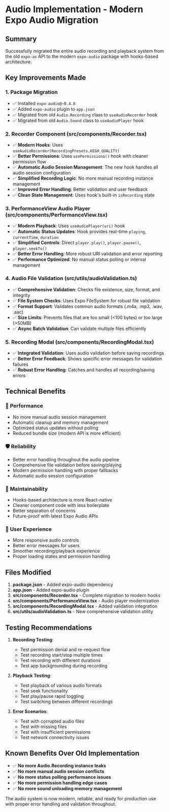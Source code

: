# Audio Implementation - Modern Expo Audio Migration

## Summary
Successfully migrated the entire audio recording and playback system from the old `expo-av` API to the modern `expo-audio` package with hooks-based architecture.

## Key Improvements Made

### 1. **Package Migration**
- ✅ Installed `expo-audio@~0.4.8` 
- ✅ Added `expo-audio` plugin to `app.json`
- ✅ Migrated from old `Audio.Recording` class to `useAudioRecorder` hook
- ✅ Migrated from old `Audio.Sound` class to `useAudioPlayer` hook

### 2. **Recorder Component (src/components/Recorder.tsx)**
- ✅ **Modern Hooks**: Uses `useAudioRecorder(RecordingPresets.HIGH_QUALITY)`
- ✅ **Better Permissions**: Uses `usePermissions()` hook with cleaner permission flow
- ✅ **Automatic Audio Session Management**: The new hook handles all audio session configuration
- ✅ **Simplified Recording Logic**: No more manual recording instance management
- ✅ **Improved Error Handling**: Better validation and user feedback
- ✅ **Clean State Management**: Uses hook's built-in `isRecording` state

### 3. **PerformanceView Audio Player (src/components/PerformanceView.tsx)**
- ✅ **Modern Playback**: Uses `useAudioPlayer(uri)` hook
- ✅ **Automatic Status Updates**: Hook provides real-time `playing`, `currentTime`, `duration`
- ✅ **Simplified Controls**: Direct `player.play()`, `player.pause()`, `player.seekTo()`
- ✅ **Better Error Handling**: More robust URI validation and error reporting
- ✅ **Performance Optimized**: No manual status polling or interval management

### 4. **Audio File Validation (src/utils/audioValidation.ts)**
- ✅ **Comprehensive Validation**: Checks file existence, size, format, and integrity
- ✅ **File System Checks**: Uses Expo FileSystem for robust file validation
- ✅ **Format Support**: Validates common audio formats (.m4a, .mp3, .wav, .aac)
- ✅ **Size Limits**: Prevents files that are too small (<100 bytes) or too large (>50MB)
- ✅ **Async Batch Validation**: Can validate multiple files efficiently

### 5. **Recording Modal (src/components/RecordingModal.tsx)**
- ✅ **Integrated Validation**: Uses audio validation before saving recordings
- ✅ **Better Error Feedback**: Shows specific error messages for validation failures
- ✅ **Robust Error Handling**: Catches and handles all recording/saving errors

## Technical Benefits

### 🚀 **Performance**
- No more manual audio session management
- Automatic cleanup and memory management
- Optimized status updates without polling
- Reduced bundle size (modern API is more efficient)

### 🛡️ **Reliability**
- Better error handling throughout the audio pipeline
- Comprehensive file validation before saving/playing
- Modern permission handling with proper fallbacks
- Automatic audio session configuration

### 🔧 **Maintainability**
- Hooks-based architecture is more React-native
- Cleaner component code with less boilerplate
- Better separation of concerns
- Future-proof with latest Expo Audio APIs

### 📱 **User Experience**
- More responsive audio controls
- Better error messages for users
- Smoother recording/playback experience
- Proper loading states and permission handling

## Files Modified

1. **package.json** - Added expo-audio dependency
2. **app.json** - Added expo-audio plugin
3. **src/components/Recorder.tsx** - Complete migration to modern hooks
4. **src/components/PerformanceView.tsx** - Audio player modernization
5. **src/components/RecordingModal.tsx** - Added validation integration
6. **src/utils/audioValidation.ts** - New comprehensive validation utility

## Testing Recommendations

1. **Recording Testing**:
   - Test permission denial and re-request flow
   - Test recording start/stop multiple times
   - Test recording with different durations
   - Test app backgrounding during recording

2. **Playback Testing**:
   - Test playback of various audio formats
   - Test seek functionality
   - Test play/pause rapid toggling
   - Test switching between different recordings

3. **Error Scenarios**:
   - Test with corrupted audio files
   - Test with missing files
   - Test with insufficient permissions
   - Test network connectivity issues

## Known Benefits Over Old Implementation

- ✅ **No more Audio.Recording instance leaks**
- ✅ **No more manual audio session conflicts**
- ✅ **No more status polling performance issues**
- ✅ **No more permission handling edge cases**
- ✅ **No more sound unloading memory management**

The audio system is now modern, reliable, and ready for production use with proper error handling and validation throughout.